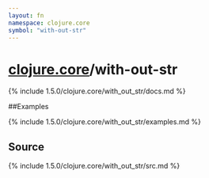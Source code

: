 ```yaml
---
layout: fn
namespace: clojure.core
symbol: "with-out-str"
---
```


# [clojure.core](../)/with-out-str

{% include 1.5.0/clojure.core/with_out_str/docs.md %}

##Examples

{% include 1.5.0/clojure.core/with_out_str/examples.md %}
## Source
{% include 1.5.0/clojure.core/with_out_str/src.md %}

